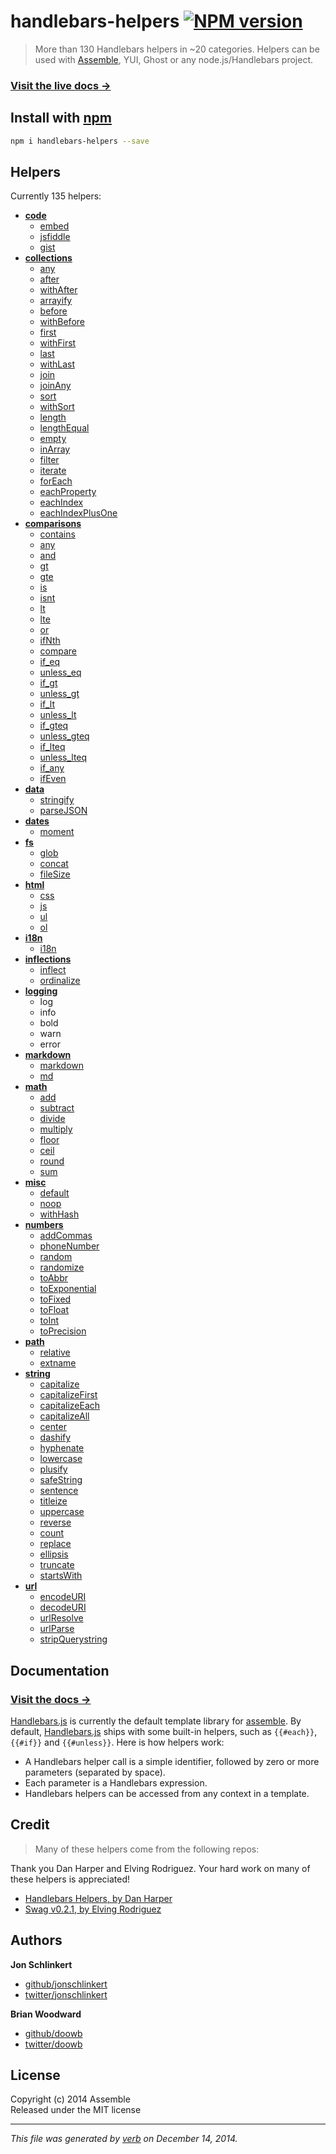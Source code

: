 # handlebars-helpers [![NPM version](https://badge.fury.io/js/handlebars-helpers.svg)](http://badge.fury.io/js/handlebars-helpers)

> More than 130 Handlebars helpers in ~20 categories. Helpers can be used with [Assemble](https://github.com/assemble/assemble), YUI, Ghost or any node.js/Handlebars project.

### [Visit the live docs →](http://assemble.io/helpers/)

## Install with [npm](npmjs.org)

```bash
npm i handlebars-helpers --save
```

## Helpers

Currently 135 helpers:

+ **[code](./lib/helpers/code.js)**
  - [embed](./lib/helpers/code.js#25)
  - [jsfiddle](./lib/helpers/code.js#56)
  - [gist](./lib/helpers/code.js#83)
+ **[collections](./lib/helpers/collections.js)**
  - [any](./lib/helpers/collections.js#14)
  - [after](./lib/helpers/collections.js#31)
  - [withAfter](./lib/helpers/collections.js#46)
  - [arrayify](./lib/helpers/collections.js#64)
  - [before](./lib/helpers/collections.js#80)
  - [withBefore](./lib/helpers/collections.js#95)
  - [first](./lib/helpers/collections.js#113)
  - [withFirst](./lib/helpers/collections.js#132)
  - [last](./lib/helpers/collections.js#163)
  - [withLast](./lib/helpers/collections.js#182)
  - [join](./lib/helpers/collections.js#206)
  - [joinAny](./lib/helpers/collections.js#229)
  - [sort](./lib/helpers/collections.js#258)
  - [withSort](./lib/helpers/collections.js#269)
  - [length](./lib/helpers/collections.js#316)
  - [lengthEqual](./lib/helpers/collections.js#321)
  - [empty](./lib/helpers/collections.js#330)
  - [inArray](./lib/helpers/collections.js#338)
  - [filter](./lib/helpers/collections.js#346)
  - [iterate](./lib/helpers/collections.js#389)
  - [forEach](./lib/helpers/collections.js#455)
  - [eachProperty](./lib/helpers/collections.js#482)
  - [eachIndex](./lib/helpers/collections.js#499)
  - [eachIndexPlusOne](./lib/helpers/collections.js#526)
+ **[comparisons](./lib/helpers/comparisons.js)**
  - [contains](./lib/helpers/comparisons.js#17)
  - [any](./lib/helpers/comparisons.js#43)
  - [and](./lib/helpers/comparisons.js#50)
  - [gt](./lib/helpers/comparisons.js#58)
  - [gte](./lib/helpers/comparisons.js#66)
  - [is](./lib/helpers/comparisons.js#74)
  - [isnt](./lib/helpers/comparisons.js#82)
  - [lt](./lib/helpers/comparisons.js#90)
  - [lte](./lib/helpers/comparisons.js#98)
  - [or](./lib/helpers/comparisons.js#111)
  - [ifNth](./lib/helpers/comparisons.js#123)
  - [compare](./lib/helpers/comparisons.js#158)
  - [if_eq](./lib/helpers/comparisons.js#225)
  - [unless_eq](./lib/helpers/comparisons.js#242)
  - [if_gt](./lib/helpers/comparisons.js#259)
  - [unless_gt](./lib/helpers/comparisons.js#276)
  - [if_lt](./lib/helpers/comparisons.js#293)
  - [unless_lt](./lib/helpers/comparisons.js#310)
  - [if_gteq](./lib/helpers/comparisons.js#327)
  - [unless_gteq](./lib/helpers/comparisons.js#344)
  - [if_lteq](./lib/helpers/comparisons.js#361)
  - [unless_lteq](./lib/helpers/comparisons.js#378)
  - [if_any](./lib/helpers/comparisons.js#396)
  - [ifEven](./lib/helpers/comparisons.js#429)
+ **[data](./lib/helpers/data.js)**
  - [stringify](./lib/helpers/data.js#11)
  - [parseJSON](./lib/helpers/data.js#19)
+ **[dates](./lib/helpers/dates.js)**
  - [moment](./lib/helpers/dates.js#7)
+ **[fs](./lib/helpers/fs.js)**
  - [glob](./lib/helpers/fs.js#14)
  - [concat](./lib/helpers/fs.js#28)
  - [fileSize](./lib/helpers/fs.js#43)
+ **[html](./lib/helpers/html.js)**
  - [css](./lib/helpers/html.js#14)
  - [js](./lib/helpers/html.js#33)
  - [ul](./lib/helpers/html.js#60)
  - [ol](./lib/helpers/html.js#74)
+ **[i18n](./lib/helpers/i18n.js)**
  - [i18n](./lib/helpers/i18n.js#13)
+ **[inflections](./lib/helpers/inflections.js)**
  - [inflect](./lib/helpers/inflections.js#6)
  - [ordinalize](./lib/helpers/inflections.js#42)
+ **[logging](./lib/helpers/logging.js)**
  - log
  - info
  - bold
  - warn
  - error
+ **[markdown](./lib/helpers/markdown.js)**
  - [markdown](./lib/helpers/markdown.js#7)
  - [md](./lib/helpers/markdown.js#13)
+ **[math](./lib/helpers/math.js)**
  - [add](./lib/helpers/math.js#5)
  - [subtract](./lib/helpers/math.js#9)
  - [divide](./lib/helpers/math.js#13)
  - [multiply](./lib/helpers/math.js#17)
  - [floor](./lib/helpers/math.js#21)
  - [ceil](./lib/helpers/math.js#25)
  - [round](./lib/helpers/math.js#29)
  - [sum](./lib/helpers/math.js#33)
+ **[misc](./lib/helpers/misc.js)**
  - [default](./lib/helpers/misc.js#3)
  - [noop](./lib/helpers/misc.js#14)
  - [withHash](./lib/helpers/misc.js#23)
+ **[numbers](./lib/helpers/numbers.js)**
  - [addCommas](./lib/helpers/numbers.js#11)
  - [phoneNumber](./lib/helpers/numbers.js#25)
  - [random](./lib/helpers/numbers.js#42)
  - [randomize](./lib/helpers/numbers.js#57)
  - [toAbbr](./lib/helpers/numbers.js#70)
  - [toExponential](./lib/helpers/numbers.js#95)
  - [toFixed](./lib/helpers/numbers.js#102)
  - [toFloat](./lib/helpers/numbers.js#109)
  - [toInt](./lib/helpers/numbers.js#113)
  - [toPrecision](./lib/helpers/numbers.js#117)
+ **[path](./lib/helpers/path.js)**
  - [relative](./lib/helpers/path.js#20)
  - [extname](./lib/helpers/path.js#35)
+ **[string](./lib/helpers/string.js)**
  - [capitalize](./lib/helpers/string.js#14)
  - [capitalizeFirst](./lib/helpers/string.js#28)
  - [capitalizeEach](./lib/helpers/string.js#43)
  - [capitalizeAll](./lib/helpers/string.js#59)
  - [center](./lib/helpers/string.js#82)
  - [dashify](./lib/helpers/string.js#101)
  - [hyphenate](./lib/helpers/string.js#114)
  - [lowercase](./lib/helpers/string.js#127)
  - [plusify](./lib/helpers/string.js#141)
  - [safeString](./lib/helpers/string.js#154)
  - [sentence](./lib/helpers/string.js#167)
  - [titleize](./lib/helpers/string.js#185)
  - [uppercase](./lib/helpers/string.js#202)
  - [reverse](./lib/helpers/string.js#210)
  - [count](./lib/helpers/string.js#225)
  - [replace](./lib/helpers/string.js#253)
  - [ellipsis](./lib/helpers/string.js#269)
  - [truncate](./lib/helpers/string.js#292)
  - [startsWith](./lib/helpers/string.js#323)
+ **[url](./lib/helpers/url.js)**
  - [encodeURI](./lib/helpers/url.js#16)
  - [decodeURI](./lib/helpers/url.js#27)
  - [urlResolve](./lib/helpers/url.js#40)
  - [urlParse](./lib/helpers/url.js#55)
  - [stripQuerystring](./lib/helpers/url.js#60)

## Documentation

### [Visit the docs →](http://assemble.io/helpers/)

[Handlebars.js](https://github.com/wycats/handlebars.js) is currently the default template library for [assemble]. By default, [Handlebars.js](http://handlebarsjs.com/) ships with some built-in helpers, such as `{{#each}}`, `{{#if}}` and `{{#unless}}`. Here is how helpers work:

* A Handlebars helper call is a simple identifier, followed by zero or more parameters (separated by space).
* Each parameter is a Handlebars expression.
* Handlebars helpers can be accessed from any context in a template.


## Credit
> Many of these helpers come from the following repos:

Thank you Dan Harper and Elving Rodriguez. Your hard work on many of these helpers is appreciated!

* [Handlebars Helpers, by Dan Harper](http://github.com/danharper)
* [Swag v0.2.1, by Elving Rodriguez](http://elving.github.com/swag/)


## Authors
 
**Jon Schlinkert**
 
+ [github/jonschlinkert](https://github.com/jonschlinkert)
+ [twitter/jonschlinkert](http://twitter.com/jonschlinkert) 
 
**Brian Woodward**
 
+ [github/doowb](https://github.com/doowb)
+ [twitter/doowb](http://twitter.com/doowb) 


## License
Copyright (c) 2014 Assemble  
Released under the MIT license

***

_This file was generated by [verb](https://github.com/assemble/verb) on December 14, 2014._

[assemble]: https://github.com/assemble/assemble
